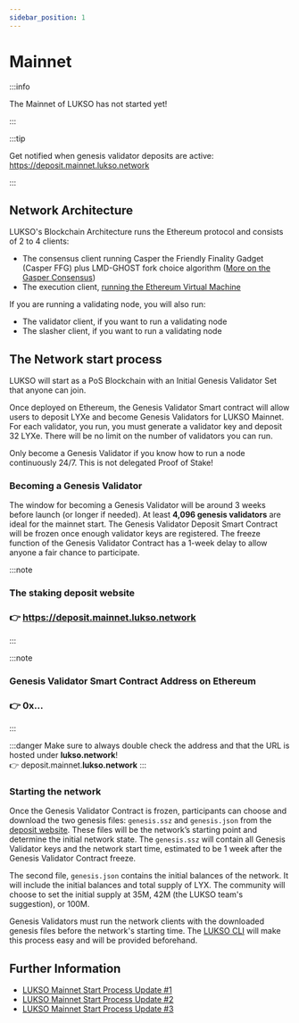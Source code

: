 ```yaml
---
sidebar_position: 1
---
```


# Mainnet

:::info

The Mainnet of LUKSO has not started yet!

:::

:::tip

Get notified when genesis validator deposits are active: <https://deposit.mainnet.lukso.network>

:::

## Network Architecture

LUKSO's Blockchain Architecture runs the Ethereum protocol and consists of 2 to 4 clients:

- The consensus client running Casper the Friendly Finality Gadget (Casper FFG) plus LMD-GHOST fork choice algorithm ([More on the Gasper Consensus](https://ethereum.org/en/developers/docs/consensus-mechanisms/pos/gasper/))
- The execution client, [running the Ethereum Virtual Machine](https://ethereum.org/en/developers/docs/ethereum-stack/)

If you are running a validating node, you will also run:

- The validator client, if you want to run a validating node
- The slasher client, if you want to run a validating node

## The Network start process

LUKSO will start as a PoS Blockchain with an Initial Genesis Validator Set that anyone can join.

Once deployed on Ethereum, the Genesis Validator Smart contract will allow users to deposit LYXe and become Genesis Validators for LUKSO Mainnet. For each validator, you run, you must generate a validator key and deposit 32 LYXe. There will be no limit on the number of validators you can run.

Only become a Genesis Validator if you know how to run a node continuously 24/7. This is not delegated Proof of Stake!

### Becoming a Genesis Validator

The window for becoming a Genesis Validator will be around 3 weeks before launch (or longer if needed). At least **4,096 genesis validators** are ideal for the mainnet start. The Genesis Validator Deposit Smart Contract will be frozen once enough validator keys are registered. The freeze function of the Genesis Validator Contract has a 1-week delay to allow anyone a fair chance to participate.

:::note

### The staking deposit website

### 👉 <https://deposit.mainnet.lukso.network>

:::

:::note

### Genesis Validator Smart Contract Address on Ethereum

### 👉 0x...

:::

:::danger
Make sure to always double check the address and that the URL is hosted under **lukso.network**!  
👉 deposit.mainnet.**lukso.network**
:::

### Starting the network

Once the Genesis Validator Contract is frozen, participants can choose and download the two genesis files: `genesis.ssz` and `genesis.json` from the [deposit website](https://deposit.mainnet.lukso.network). These files will be the network’s starting point and determine the initial network state. The `genesis.ssz` will contain all Genesis Validator keys and the network start time, estimated to be 1 week after the Genesis Validator Contract freeze.

The second file, `genesis.json` contains the initial balances of the network. It will include the initial balances and total supply of LYX. The community will choose to set the initial supply at 35M, 42M (the LUKSO team's suggestion), or 100M.

Genesis Validators must run the network clients with the downloaded genesis files before the network's starting time. The [LUKSO CLI](https://github.com/lukso-network/tools-lukso-cli) will make this process easy and will be provided beforehand.

## Further Information

- [LUKSO Mainnet Start Process Update #1](https://medium.com/lukso/the-puzzle-comes-together-milestone-update-2022-7b69571f63a2)
- [LUKSO Mainnet Start Process Update #2](https://medium.com/lukso/lukso-mainnet-timeline-and-process-dd997fe811c8)
- [LUKSO Mainnet Start Process Update #3](https://medium.com/lukso/its-happening-the-genesis-validators-are-coming-ce5e07935df6)
